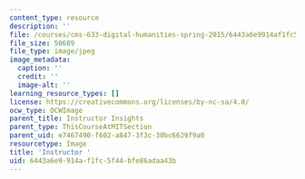 ```yaml
---
content_type: resource
description: ''
file: /courses/cms-633-digital-humanities-spring-2015/6443a6e9914af1fc5f44bfe86adaa43b_instructor.jpg
file_size: 50689
file_type: image/jpeg
image_metadata:
  caption: ''
  credit: ''
  image-alt: ''
learning_resource_types: []
license: https://creativecommons.org/licenses/by-nc-sa/4.0/
ocw_type: OCWImage
parent_title: Instructor Insights
parent_type: ThisCourseAtMITSection
parent_uid: e7467490-f602-a847-3f3c-30bc6629f9a0
resourcetype: Image
title: 'Instructor '
uid: 6443a6e9-914a-f1fc-5f44-bfe86adaa43b
---
```

